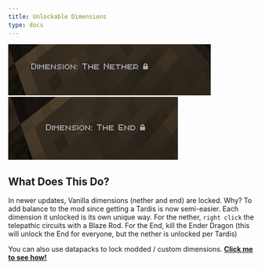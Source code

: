```yaml
---
title: Unlockable Dimensions
type: docs
---
```

   
![dim](images/nether.png)   
 ![dim](images/end.png)

## What Does This Do?
In newer updates, Vanilla dimensions (nether and end) are locked. Why? To add balance to the mod since getting a Tardis is now semi-easier. Each dimension it unlocked is its own unique way. For the nether, `right click` the telepathic circuits with a Blaze Rod. For the End, kill the Ender Dragon (this will unlock the End for everyone, but the nether is unlocked per Tardis)

You can also use datapacks to lock modded / custom dimensions.  [**Click me to see how!**](datapacks/unlocking/)
